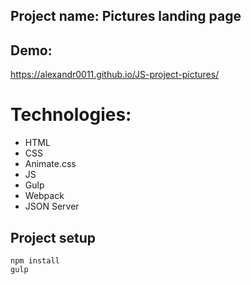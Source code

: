 ## Project name: Pictures landing page

## Demo:
https://alexandr0011.github.io/JS-project-pictures/

# Technologies:
- HTML
- CSS
- Animate.css
- JS
- Gulp
- Webpack
- JSON Server

## Project setup

```
npm install
gulp
```
